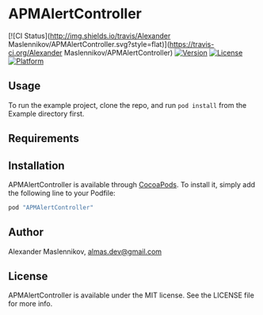 # APMAlertController

[![CI Status](http://img.shields.io/travis/Alexander Maslennikov/APMAlertController.svg?style=flat)](https://travis-ci.org/Alexander Maslennikov/APMAlertController)
[![Version](https://img.shields.io/cocoapods/v/APMAlertController.svg?style=flat)](http://cocoapods.org/pods/APMAlertController)
[![License](https://img.shields.io/cocoapods/l/APMAlertController.svg?style=flat)](http://cocoapods.org/pods/APMAlertController)
[![Platform](https://img.shields.io/cocoapods/p/APMAlertController.svg?style=flat)](http://cocoapods.org/pods/APMAlertController)

## Usage

To run the example project, clone the repo, and run `pod install` from the Example directory first.

## Requirements

## Installation

APMAlertController is available through [CocoaPods](http://cocoapods.org). To install
it, simply add the following line to your Podfile:

```ruby
pod "APMAlertController"
```

## Author

Alexander Maslennikov, almas.dev@gmail.com

## License

APMAlertController is available under the MIT license. See the LICENSE file for more info.
